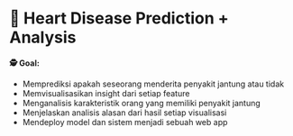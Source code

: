 # **💓 Heart Disease Prediction + Analysis**

**🕵️ Goal:** 
- Memprediksi apakah seseorang menderita penyakit jantung atau tidak
- Memvisualisasikan insight dari setiap feature
- Menganalisis karakteristik orang yang memiliki penyakit jantung
- Menjelaskan analisis alasan dari hasil setiap visualisasi
- Mendeploy model dan sistem menjadi sebuah web app